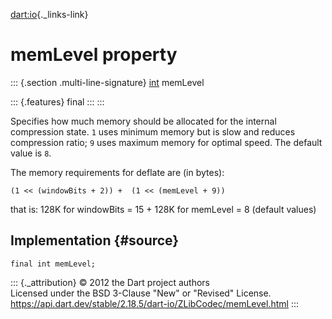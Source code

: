 [dart:io](../../dart-io/dart-io-library){._links-link}

memLevel property
=================

::: {.section .multi-line-signature}
[int](../../dart-core/int-class) memLevel

::: {.features}
final
:::
:::

Specifies how much memory should be allocated for the internal
compression state. `1` uses minimum memory but is slow and reduces
compression ratio; `9` uses maximum memory for optimal speed. The
default value is `8`.

The memory requirements for deflate are (in bytes):

``` {.language-dart data-language="dart"}
(1 << (windowBits + 2)) +  (1 << (memLevel + 9))
```

that is: 128K for windowBits = 15 + 128K for memLevel = 8 (default
values)

Implementation {#source}
--------------

``` {.language-dart data-language="dart"}
final int memLevel;
```

::: {._attribution}
© 2012 the Dart project authors\
Licensed under the BSD 3-Clause \"New\" or \"Revised\" License.\
<https://api.dart.dev/stable/2.18.5/dart-io/ZLibCodec/memLevel.html>
:::
